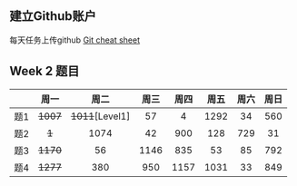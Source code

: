 ## 建立Github账户

每天任务上传github [Git cheat sheet](https://education.github.com/git-cheat-sheet-education.pdf)

## Week 2 题目
|       | 周一    | 周二    |  周三 |   周四 |   周五 | 周六 |  周日 |
| :----:| :----: | :----: |:----: |:----: |:----: |:----:|:----: |
| 题1   |  ~~1007~~   | ~~1011~~[Level1]  | 57    |  4    |  1292  | 34   | 560  | 
| 题2   |  ~~1~~   | 1074  | 42   |  900   |  128  | 729   | 31  | 
| 题3   |  ~~1170~~   | 56  | 1146    |  835    |  53  | 85   | 792  | 
| 题4   |  ~~1277~~   | 380  | 950    |  1157    |  1031  | 33   | 849  | 


